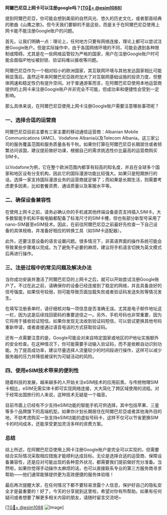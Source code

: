 **阿爾巴尼亞上网卡可以注册google吗？[[TG💪+ @esim1088](https://t.me/s/esim1088)]**

提到阿爾巴尼亞，你可能会想到美丽的自然风光、悠久的历史文化，或者那首经典的歌曲《山鹰之歌》。但今天我们要聊的不是这些，而是关于在阿爾巴尼亞使用上网卡能不能注册Google账户的问题。

首先，让我们明确一点：理论上，任何地方只要有网络连接，理论上都可以尝试注册Google账户。但是实际操作中，由于各国网络环境的不同，可能会遇到各种限制或障碍。尤其是在一些网络监管较为严格的国家，用户在注册Google账户时可能会面临IP地址被封锁、验证码难以接收等问题。

阿爾巴尼亞作为一个相对较小的欧洲国家，其互联网环境与其他发达国家相比可能稍显落后。虽然近年来阿爾巴尼亞政府加大了对互联网基础设施的投资力度，但整体网速和稳定性仍有提升空间。对于普通游客而言，在阿爾巴尼亞使用本地运营商提供的上网卡来注册Google账户并非完全不可能，但成功率和便捷性会受到一定影响。

那么具体来说，在阿爾巴尼亞使用上网卡注册Google账户需要注意哪些事项呢？

### 一、选择合适的运营商

阿爾巴尼亞目前主要有三家主要的移动通信运营商：Albanian Mobile Communications (AMC)、Vodafone Albania以及Telecom Albania。这三家公司的服务覆盖范围和服务质量各有千秋。如果你打算在阿爾巴尼亞长期居住或者频繁访问该国，建议提前做好功课，根据自己的需求挑选性价比最高的运营商购买SIM卡。

以Vodafone为例，它在整个欧洲范围内都享有较高的知名度，并且在全球多个国家和地区设有分支机构，因此它的国际漫游功能比较强大。如果只是短期旅行的话，选择一家支持国际漫游业务的运营商就足够了；而如果是长期生活，则需要考虑更多因素，比如套餐资费、通话质量以及客服水平等。

### 二、确保设备兼容性

在使用上网卡之前，请务必确认你的手机或其他终端设备是否支持插入SIM卡。大多数智能手机和平板电脑都配备了标准尺寸的SIM卡槽，但也有部分新型号采用了nano-SIM甚至eSIM技术。因此，在前往阿爾巴尼亞之前最好先检查一下自己设备的具体规格，并准备好相应的转换工具（如SIM卡适配器）。

此外，还要注意设备的语言设置问题。很多情况下，非英语界面的操作系统可能会导致某些步骤难以完成。为了避免不必要的麻烦，建议将手机语言切换为英文模式后再进行操作。

### 三、注册过程中的常见问题及解决办法

当你成功安装并激活了阿爾巴尼亞的上网卡之后，就可以开始尝试注册Google账户了。不过在此之前，请确保你的设备已经连接到了稳定的网络，并且具备良好的信号强度。如果信号较弱，则可能导致页面加载失败或者验证码发送失败等情况发生。

在填写注册表单时，请仔细核对每一项信息是否准确无误。尤其是电子邮件地址这一栏，因为这是后续找回密码的重要途径之一。另外，手机号码也非常重要，因为它将用于接收验证短信。如果你发现无法收到验证码短信，可以尝试更换其他号码重新申请，或者直接通过语音电话的方式获取验证码。

还有一点需要注意的是，Google可能会对来自特定国家或地区的IP地址实施额外的安全检查。在这种情况下，你可能需要手动输入验证码，而不是依赖自动识别功能。为了提高成功率，建议尽量选择人流量较少的时间段进行操作，这样可以减少服务器的压力并降低被误判为可疑活动的风险。

### 四、使用eSIM技术带来的便利性

随着科技的发展，越来越多的人开始关注eSIM技术的应用前景。与传统物理SIM卡相比，eSIM无需实体卡即可实现网络连接，大大简化了跨区域使用的流程。对于经常出国旅行的人来说，这种技术无疑是一个福音。

目前市面上已经有不少支持eSIM功能的智能手机可供选择，其中包括苹果、三星等多个品牌旗下的高端机型。如果你计划长期居住在阿爾巴尼亞或者其他海外目的地，不妨考虑购买一张支持eSIM功能的虚拟号码卡，这样不仅可以节省更换SIM卡的时间成本，还能享受更加灵活多样的资费方案。

### 总结

综上所述，在阿爾巴尼亞使用上网卡注册Google账户是完全可以实现的，但需要结合实际情况采取相应措施才能顺利达成目标。无论是选择合适的运营商、保障设备兼容性，还是应对可能出现的各种意外状况，都需要我们提前做好充分准备。当然啦，如果你觉得手动操作太麻烦的话，也可以直接联系专业的第三方服务商寻求帮助——他们通常能够提供更为高效便捷的服务体验哦！

最后再次提醒大家，在任何情况下都不要轻易泄露个人信息，保护好自己的隐私安全才是最重要的！好了，今天的分享就到这里啦，希望对你有所帮助。如果有任何疑问或者想要了解更多相关内容的朋友，请随时留言交流吧~

[[TG💪+ @esim1088](https://t.me/s/esim1088) ![Image](https://i.postimg.cc/4NQfJmqS/Snipaste-2025-05-13-00-14-12.png)]